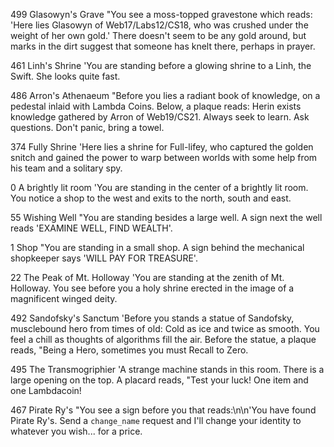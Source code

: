 499            Glasowyn's Grave "You see a moss-topped gravestone which reads: 'Here lies Glasowyn of Web17/Labs12/CS18, who was crushed under the weight of her own gold.' There doesn't seem to be any gold around, but marks in the dirt suggest that someone has knelt there, perhaps in prayer.


461               Linh's Shrine 'You are standing before a glowing shrine to a Linh, the Swift. She looks quite fast.


486           Arron's Athenaeum "Before you lies a radiant book of knowledge, on a pedestal inlaid with Lambda Coins. Below, a plaque reads:  Herin exists knowledge gathered by Arron of Web19/CS21. Always seek to learn. Ask questions. Don't panic, bring a towel.


374                Fully Shrine 'Here lies a shrine for Full-lifey, who captured the golden snitch and gained the power to warp between worlds with some help from his team and a solitary spy.


0           A brightly lit room 'You are standing in the center of a brightly lit room. You notice a shop to the west and exits to the north, south and east.


55                 Wishing Well "You are standing besides a large well. A sign next the well reads 'EXAMINE WELL, FIND WEALTH'.


1                          Shop  "You are standing in a small shop. A sign behind the mechanical shopkeeper says 'WILL PAY FOR TREASURE'.


22     The Peak of Mt. Holloway 'You are standing at the zenith of Mt. Holloway. You see before you a holy shrine erected in the image of a magnificent winged deity.


492         Sandofsky's Sanctum 'Before you stands a statue of Sandofsky, musclebound hero from times of old: Cold as ice and twice as smooth. You feel a chill as thoughts of algorithms fill the air. Before the statue, a plaque reads, "Being a Hero, sometimes you must Recall to Zero.


495         The Transmogriphier 'A strange machine stands in this room.  There is a large opening on the top.  A placard reads, "Test your luck!  One item and one Lambdacoin!


467                 Pirate Ry's "You see a sign before you that reads:\n\n'You have found Pirate Ry's. Send a `change_name` request and I'll change your identity to whatever you wish... for a price.
